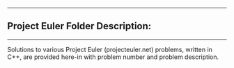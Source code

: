 ------------------------------------------------------------------------------------------------------------------------------------------------
## Project Euler Folder Description: 
------------------------------------------------------------------------------------------------------------------------------------------------
Solutions to various Project Euler (projecteuler.net) problems, written in C++, are provided here-in with problem number and problem
description.
